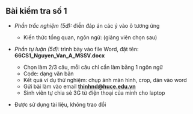 ## Bài kiểm tra số 1
* _Phần trắc nghiệm (5đ):_ điền đáp án các ý vào ô tương ứng
  + Kiến thức tổng quan, ngôn ngữ: (giảng viên chọn sau)

* _Phần tự luận (5đ):_ trình bày vào file Word, đặt tên: **66CS1_Nguyen_Van_A_MSSV.docx**
  - Chọn làm 2/3 câu, mỗi câu chỉ cần làm bằng 1 ngôn ngữ
  - Code: dạng văn bản
  - Kết quả ví dụ thử nghiệm: chụp ảnh màn hình, crop, dán vào word
  - Gửi bài làm vào email **thinhnd@huce.edu.vn**
  - Sinh viên tự chia sẻ 3G từ điện thoại của mình cho laptop

* Được sử dụng tài liệu, không trao đổi

